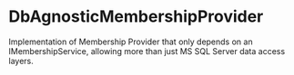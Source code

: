 # DbAgnosticMembershipProvider
Implementation of Membership Provider that only depends on an IMembershipService, allowing more than just MS SQL Server data access layers.
